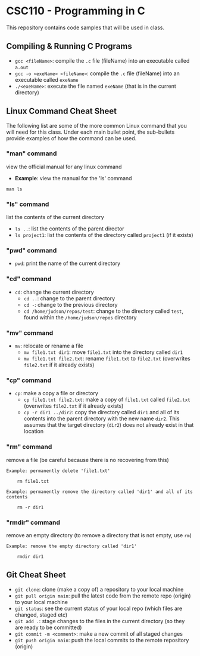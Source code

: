# CSC110 - Programming in C
This repository contains code samples that will be used in class.

## Compiling  & Running C Programs
- `gcc <fileName>`:  compile the `.c` file (fileName) into an executable called `a.out`
- `gcc -o <exeName> <fileName>`: compile the `.c` file (fileName) into an executable called `exeName`
- `./<exeName>`: execute the file named `exeName` (that is in the current directory)

## Linux Command Cheat Sheet
The following list are some of the more common Linux command that you will need for this class. Under each main bullet point, the sub-bullets provide examples of how the command can be used.
### "man" command
view the official manual for any linux command
- **Example**: view the manual for the 'ls' command
````
man ls
````
### "ls" command
list the contents of the current directory

  - `ls ..`: list the contents of the parent director
  - `ls project1`: list the contents of the directory called `project1` (if it exists)

### "pwd" command

- `pwd`: print the name of the current directory

### "cd" command
- `cd`:  change the current directory
  - `cd ..`: change to the parent directory
  - `cd -`: change to the previous directory
  - `cd /home/judson/repos/test`: change to the directory called `test`, found within the `/home/judson/repos` directory

### "mv" command
- `mv`:  relocate or rename a file
  - `mv file1.txt dir1`:  move `file1.txt` into the directory called `dir1`
  - `mv file1.txt file2.txt`: rename `file1.txt` to `file2.txt` (overwrites `file2.txt` if it already exists)

### "cp" command
- `cp`:  make a copy a file or directory
  - `cp file1.txt file2.txt`: make a copy of `file1.txt` called `file2.txt` (overwrites `file2.txt` if it already exists)
  - `cp -r dir1 ../dir2`: copy the directory called `dir1` and all of its contents into the parent directory with the new name `dir2`. This assumes that the target directory (`dir2`) does not already exist in that location

### "rm" command
remove a file (be careful because there is no recovering from this)

````
Example: permanently delete 'file1.txt'

	rm file1.txt

Example: permanently remove the directory called 'dir1' and all of its contents

	rm -r dir1
````

### "rmdir" command
remove an empty directory (to remove a directory that is not empty, use `rm`)

````
Example: remove the empty directory called 'dir1'

	rmdir dir1
````

## Git Cheat Sheet
- `git clone`:  clone (make a copy of) a repository to your local machine
- `git pull origin main`: pull the latest code from the remote repo (origin) to your local machine
- `git status`: see the current status of your local repo (which files are changed, staged etc)
- `git add .`: stage changes to the files in the current directory (so they are ready to be committed)
- `git commit -m <comment>`: make a new commit of all staged changes
- `git push origin main`: push the local commits to the remote repository (origin)
